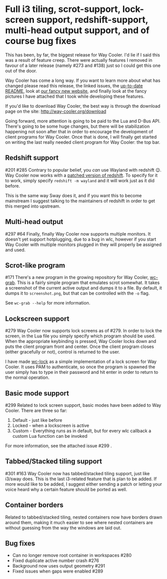 # Full i3 tiling, scrot-support, lock-screen support, redshift-support, multi-head output support, and of course bug fixes

This has been, by far, the biggest release for Way Cooler. I'd lie if I said this was a result of feature creep. There were actually features I removed in favour of a later release (namely #273 and #138) just so I could get this one out of the door.

Way Cooler has come a long way. If you want to learn more about what has changed please read this release, the linked issues, the [up-to-date README](https://github.com/way-cooler/way-cooler/blob/master/README.md), look at [our fancy new website](http://way-cooler.org), and finally look at the fancy pictures I have attached that I took while developing these features.

If you'd like to download Way Cooler, the best way is through the download page on the site: http://way-cooler.org/download

Going forward, more attention is going to be paid to the Lua and D-Bus API. There's going to be some huge changes, but there will be stabilization happening not soon after that in order to encourage the development of client programs for Way Cooler. Once that is done, I will finally get started on writing the last really needed client program for Way Cooler: the top bar.


## Redshift support
#201 #285 
Contrary to popular belief, you *can* use Wayland with redshift :wink:. Way Cooler now works with a [patched version of redshift](https://github.com/giucam/redshift). To specify for it to work, simply specify `redshift -m wayland` and it will work just as it did before.

This is the same way Sway does it, and if you want this to become mainstream I suggest talking to the maintainers of redshift in order to get this merged into upstream.

## Multi-head output
#297  #64 
Finally, finally Way Cooler now supports multiple monitors. It doesn't yet support hotplugging, due to a bug in wlc, however if you start Way Cooler with multiple monitors plugged in they will properly be assigned and used.

## Scrot-like program
#171 
There's a new program in the growing repository for Way Cooler, [wc-grab](https://github.com/way-cooler/way-cooler-grab). This is a fairly simple program that emulates scrot somewhat. It takes a screenshot of the current active output and dumps it to a file. By default, it dumps it to `screenshot.png`, but that can be controlled with the `-o` flag. 

See `wc-grab --help` for more information.

## Lockscreen support
#279 
Way Cooler now supports lock screens as of #279. In order to lock the screen, in the Lua file you simply specify which program should be used. When the appropriate keybinding is pressed, Way Cooler locks down and puts the client program front and center. Once the client program closes (either gracefully or not), control is returned to the user.

I have made [wc-lock](https://github.com/way-cooler/way-cooler-lock) as a simple implementation of a lock screen for Way Cooler. It uses PAM to authenticate, so once the program is spawned the user simply has to type in their password and hit enter in order to return to the normal operation.

## Basic mode support
#299 
Related to lock screen support, basic modes have been added to Way Cooler. There are three so far:
1) Default - just like before
2) Locked - when a lockscreen is active
3) Custom - Everything runs as in default, but for every wlc callback a custom Lua function can be invoked

For more information, see the attached issue #299 .

## Tabbed/Stacked tiling support
#301 #163 
Way Cooler now has tabbed/stacked tiling support, just like i3/sway does. This is the last i3-related feature that is plan to be added. If more would like to be added, I suggest either sending a patch or letting your voice heard why a certain feature should be ported as well.

## Container borders
Related to tabbed/stacked tiling, nested containers now have borders drawn around them, making it much easier to see where nested containers are without guessing from the way the windows are laid out.

## Bug fixes
* Can no longer remove root container in workspaces #280 
* Fixed duplicate active number crash #276 
* Background now uses output geometry #291 
* Fixed issues when gaps were enabled #289 
